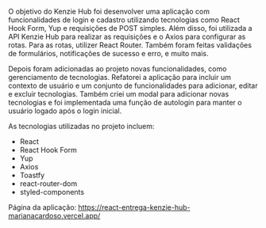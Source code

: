 O objetivo do Kenzie Hub foi desenvolver uma aplicação com funcionalidades de login e cadastro utilizando tecnologias como React Hook Form, Yup e requisições de POST simples. Além disso, foi utilizada a API Kenzie Hub para realizar as requisições e o Axios para configurar as rotas. Para as rotas, utilizer React Router. Também foram feitas validações de formulários, notificações de sucesso e erro, e muito mais.

Depois foram adicionadas ao projeto novas funcionalidades, como gerenciamento de tecnologias. Refatorei a aplicação para incluir um contexto de usuário e um conjunto de funcionalidades para adicionar, editar e excluir tecnologias. Também criei um modal para adicionar novas tecnologias e foi implementada uma função de autologin para manter o usuário logado após o login inicial.

As tecnologias utilizadas no projeto incluem:

- React
- React Hook Form
- Yup
- Axios
- Toastfy
- react-router-dom
- styled-components

Página da aplicação: https://react-entrega-kenzie-hub-marianacardoso.vercel.app/
